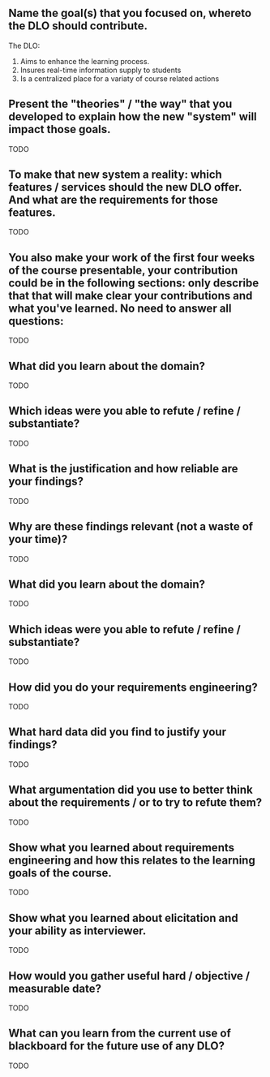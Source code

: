 ## Name the goal(s) that you focused on, whereto the DLO should contribute.
The DLO:

1. Aims to enhance the learning process.
2. Insures real-time information supply to students
3. Is a centralized place for a variaty of course related actions

## Present the "theories" / "the way" that you developed to explain how the new "system" will impact those goals.
TODO

## To make that new system a reality: which features / services should the new DLO offer. And what are the requirements for those features.
TODO

## You also make your work of the first four weeks of the course presentable, your contribution could be in the following sections: only describe that that will make clear your contributions and what you've learned. No need to answer all questions:
TODO

## What did you learn about the domain?
TODO

## Which ideas were you able to refute / refine / substantiate?
TODO

## What is the justification and how reliable are your findings? 
TODO

## Why are these findings relevant (not a waste of your time)?
TODO

## What did you learn about the domain?
TODO

## Which ideas were you able to refute / refine / substantiate?
TODO

## How did you do your requirements engineering?
TODO

## What hard data did you find to justify your findings?
TODO

## What argumentation did you use to better think about the requirements / or to try to refute them?
TODO

## Show what you learned about requirements engineering and how this relates to the learning goals of the course.
TODO

## Show what you learned about elicitation and your ability as interviewer.
TODO

## How would you gather useful  hard / objective / measurable date?
TODO

## What can you learn from the current use of blackboard for the future use of any DLO?
TODO
